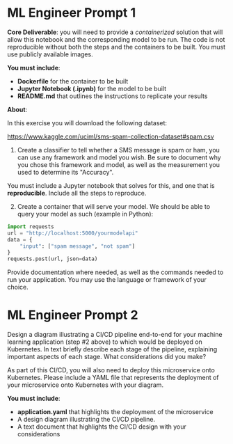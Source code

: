 # ML Engineer Prompt 1

**Core Deliverable**: you will need to provide a *containerized* solution that will allow this notebook and the corresponding model to be run. The code is not reproducible without both the steps and the containers to be built. You must use publicly available images. 

**You must include**:

* **Dockerfile** for the container to be built
* **Jupyter Notebook (.ipynb)** for the model to be built
* **README.md** that outlines the instructions to replicate your results

**About**:

In this exercise you will download the following dataset: 

https://www.kaggle.com/uciml/sms-spam-collection-dataset#spam.csv

1. Create a classifier to tell whether a SMS message is spam or ham, you can use any framework and model you wish. Be sure to document why you chose this framework and model, as well as the measurement you used to determine its "Accuracy". 

You must include a Jupyter notebook that solves for this, and one that is **reproducible**. Include all the steps to reproduce.

2. Create a container that will serve your model. We should be able to query your model as such (example in Python):

```python
import requests
url = "http://localhost:5000/yourmodelapi"
data = { 
    "input": ["spam message", "not spam"]
}
requests.post(url, json=data)
```

Provide documentation where needed, as well as the commands needed to run your application. You may use the language or framework of your choice.

# ML Engineer Prompt 2

Design a diagram illustrating a CI/CD pipeline end-to-end for your machine learning application (step #2 above) to which would be deployed on Kubernetes. In text briefly describe each stage of the pipeline, explaining important aspects of each stage. What considerations did you make? 

As part of this CI/CD, you will also need to deploy this microservice onto Kubernetes. Please include a YAML file that represents the deployment of your microservice onto Kubernetes with your diagram.

**You must include**:

* **application.yaml** that highlights the deployment of the microservice
* A design diagram illustrating the CI/CD pipeline.
* A text document that highlights the CI/CD design with your considerations
